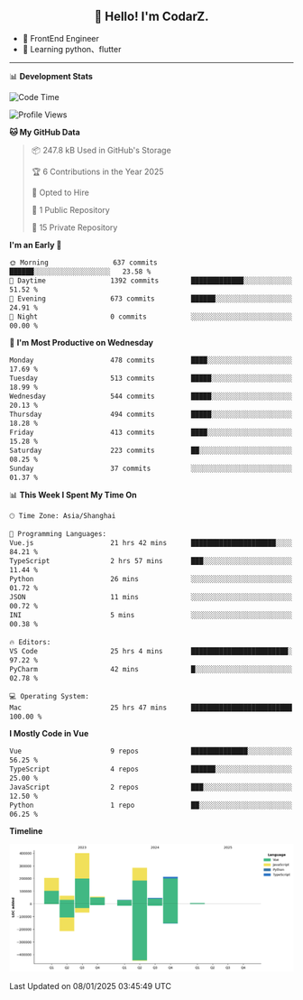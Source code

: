 <h2 align="center">👋 Hello! I'm CodarZ.</h2>

- 🔭 FrontEnd Engineer
- 🌱 Learning python、flutter

-------

📊 **Development Stats**

<!--START_SECTION:waka-->
![Code Time](http://img.shields.io/badge/Code%20Time-660%20hrs%2031%20mins-blue)

![Profile Views](http://img.shields.io/badge/Profile%20Views-0-blue)

**🐱 My GitHub Data** 

> 📦 247.8 kB Used in GitHub's Storage 
 > 
> 🏆 6 Contributions in the Year 2025
 > 
> 💼 Opted to Hire
 > 
> 📜 1 Public Repository 
 > 
> 🔑 15 Private Repository 
 > 
**I'm an Early 🐤** 

```text
🌞 Morning                637 commits         ██████░░░░░░░░░░░░░░░░░░░   23.58 % 
🌆 Daytime                1392 commits        █████████████░░░░░░░░░░░░   51.52 % 
🌃 Evening                673 commits         ██████░░░░░░░░░░░░░░░░░░░   24.91 % 
🌙 Night                  0 commits           ░░░░░░░░░░░░░░░░░░░░░░░░░   00.00 % 
```
📅 **I'm Most Productive on Wednesday** 

```text
Monday                   478 commits         ████░░░░░░░░░░░░░░░░░░░░░   17.69 % 
Tuesday                  513 commits         █████░░░░░░░░░░░░░░░░░░░░   18.99 % 
Wednesday                544 commits         █████░░░░░░░░░░░░░░░░░░░░   20.13 % 
Thursday                 494 commits         █████░░░░░░░░░░░░░░░░░░░░   18.28 % 
Friday                   413 commits         ████░░░░░░░░░░░░░░░░░░░░░   15.28 % 
Saturday                 223 commits         ██░░░░░░░░░░░░░░░░░░░░░░░   08.25 % 
Sunday                   37 commits          ░░░░░░░░░░░░░░░░░░░░░░░░░   01.37 % 
```


📊 **This Week I Spent My Time On** 

```text
🕑︎ Time Zone: Asia/Shanghai

💬 Programming Languages: 
Vue.js                   21 hrs 42 mins      █████████████████████░░░░   84.21 % 
TypeScript               2 hrs 57 mins       ███░░░░░░░░░░░░░░░░░░░░░░   11.44 % 
Python                   26 mins             ░░░░░░░░░░░░░░░░░░░░░░░░░   01.72 % 
JSON                     11 mins             ░░░░░░░░░░░░░░░░░░░░░░░░░   00.72 % 
INI                      5 mins              ░░░░░░░░░░░░░░░░░░░░░░░░░   00.38 % 

🔥 Editors: 
VS Code                  25 hrs 4 mins       ████████████████████████░   97.22 % 
PyCharm                  42 mins             █░░░░░░░░░░░░░░░░░░░░░░░░   02.78 % 

💻 Operating System: 
Mac                      25 hrs 47 mins      █████████████████████████   100.00 % 
```

**I Mostly Code in Vue** 

```text
Vue                      9 repos             ██████████████░░░░░░░░░░░   56.25 % 
TypeScript               4 repos             ██████░░░░░░░░░░░░░░░░░░░   25.00 % 
JavaScript               2 repos             ███░░░░░░░░░░░░░░░░░░░░░░   12.50 % 
Python                   1 repo              ██░░░░░░░░░░░░░░░░░░░░░░░   06.25 % 
```



**Timeline**

![Lines of Code chart](https://raw.githubusercontent.com/CodarZ/CodarZ/master/assets/bar_graph.png)


 Last Updated on 08/01/2025 03:45:49 UTC
<!--END_SECTION:waka-->

